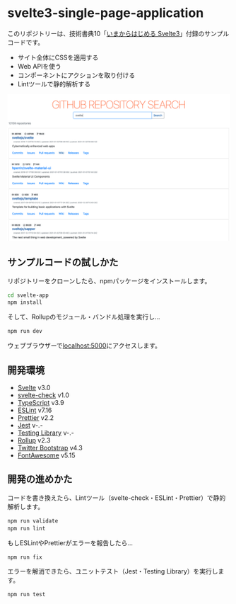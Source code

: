 # svelte3-single-page-application

このリポジトリーは、技術書典10「[いまからはじめる Svelte3](https://techbookfest.org/product/4925576424980480?productVariantID=5094401858600960)」付録のサンプルコードです。

* サイト全体にCSSを適用する
* Web APIを使う
* コンポーネントにアクションを取り付ける
* Lintツールで静的解析する

![サンプルアプリケーション](doc/app.png)

## サンプルコードの試しかた

リポジトリーをクローンしたら、npmパッケージをインストールします。

```bash
cd svelte-app
npm install
```

そして、Rollupのモジュール・バンドル処理を実行し...

```bash
npm run dev
```

ウェブブラウザーで[localhost:5000](http://localhost:5000)にアクセスします。

## 開発環境

* [Svelte](https://svelte.dev) v3.0
* [svelte-check](https://www.npmjs.com/package/svelte-check) v1.0
* [TypeScript]() v3.9
* [ESLint](https://eslint.org) v7.16
* [Prettier](https://prettier.io) v2.2
* [Jest](https://jestjs.io) v-.-
* [Testing Library](https://testing-library.com) v-.-
* [Rollup](https://rollupjs.org) v2.3
* [Twitter Bootstrap](https://getbootstrap.jp) v4.3
* [FontAwesome](https://fontawesome.com) v5.15

## 開発の進めかた

コードを書き換えたら、Lintツール（svelte-check・ESLint・Prettier）で静的解析します。

```bash
npm run validate
npm run lint
```

もしESLintやPrettierがエラーを報告したら...

```bash
npm run fix
```

エラーを解消できたら、ユニットテスト（Jest・Testing Library）を実行します。

```bash
npm run test
```
